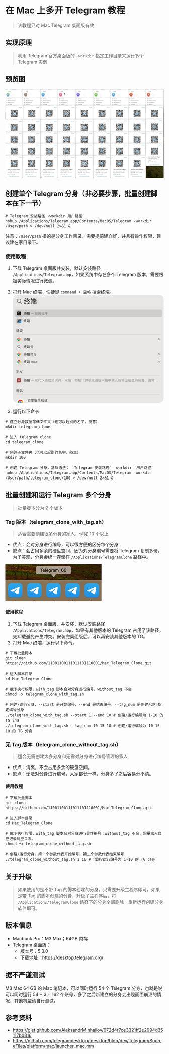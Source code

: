 # 在 Mac 上多开 Telegram 教程

> 该教程只对 Mac Telegram 桌面版有效

## 实现原理

> 利用 Telegram 官方桌面版的 `-workdir` 指定工作目录来运行多个 Telegram 实例

## 预览图
![img.png](img.png)

## 创建单个 Telegram 分身（非必要步骤，批量创建脚本在下一节）

```shell
# Telegram 安装路径 -workdir 用户路径
nohup /Applications/Telegram.app/Contents/MacOS/Telegram -workdir /User/path > /dev/null 2>&1 &
```

注意：`/User/path` 指的是分身工作目录，需要提前建立好，并且有操作权限，建议建在家目录下。

### 使用教程

1. 下载 Telegram 桌面版并安装，默认安装路径 `/Applications/Telegram.app`，如果系统中存在多个 Telegram 版本，需要根据实际情况进行微调。
2. 打开 Mac 终端，快捷键 `command + 空格` 搜索终端。
![img_2.png](img_2.png)

3. 运行以下命令

```shell
# 建立分身数据存储文件夹（也可以起别的名字，随意）
mkdir telegram_clone

# 进入 telegram_clone
cd telegram_clone

# 创建子文件夹（也可以起别的名字，随意）
mkdir 100

# 创建 Telegram 分身，基础语法： `Telegram 安装路径` -workdir `用户路径`
nohup /Applications/Telegram.app/Contents/MacOS/Telegram -workdir /User/path/telegram_clone/100 > /dev/null 2>&1 &
```

## 批量创建和运行 Telegram 多个分身

> 批量脚本分为 2 个版本

### Tag 版本（telegram_clone_with_tag.sh）

> 适合需要创建很多分身的家人，例如 10 个以上

+ 优点：会对分身进行编号，可以很方便的区分每个分身
+ 缺点：会占用多余的硬盘空间，因为对分身编号需要将 Telegram 复制多份，为了美观，分身会统一存储在 `/Applications/TelegramClone` 路径中。

![img_1.png](img_1.png)

#### 使用教程

1. 下载 Telegram 桌面版，并安装，默认安装路径 `/Applications/Telegram.app`，如果有其他版本的 Telegram 占用了该路径，先卸载避免产生冲突。安装完桌面版后，可以再安装其他版本的 TG。
2. 打开 Mac 终端，运行以下命令。

```shell
# 下载批量脚本
git cloen https://github.com/11001100111011101110001/Mac_Telegram_Clone.git

# 进入脚本目录
cd Mac_Telegram_Clone

# 赋予执行权限，with_tag 脚本会对分身进行编号，without_tag 不会
chmod +x telegram_clone_with_tag.sh

# 创建/运行分身，--start 是开始编号，--end 是结束编号，--tag_num 是创建/运行指定编号分身
./telegram_clone_with_tag.sh --start 1 --end 10 # 创建/运行编号为 1-10 的 TG 分身
./telegram_clone_with_tag.sh --tag_num 10 15 18 # 创建/运行编号为 10 15 18 的 TG 分身
```

### 无 Tag 版本（telegram_clone_without_tag.sh）

> 适合无需创建太多分身和无需对分身进行编号管理的家人

+ 优点：清爽，不会占用多余的硬盘空间。
+ 缺点：无法对分身进行编号，大家都长一样，分身多了之后容易分不清。

#### 使用教程

```shell
# 下载批量脚本
git cloen https://github.com/11001100111011101110001/Mac_Telegram_Clone.git

# 进入脚本目录
cd Mac_Telegram_Clone

# 赋予执行权限，with_tag 脚本会对分身进行显性编号；without_tag 不会，需要家人自己记录对应关系。
chmod +x telegram_clone_without_tag.sh

# 创建/运行分身，第一个参数代表开始编号，第二个参数代表结束编号
./telegram_clone_without_tag.sh 1 10 # 创建/运行编号为 1-10 的 TG 分身
```

## 关于升级

> 如果使用的是不带 Tag 的脚本创建的分身，只需要升级主程序即可。如果是带 Tag 的脚本创建的分身，升级了主程序后，将 `/Applications/TelegramClone` 路径下的分身全部删除，重新运行创建分身软件即可。

## 版本信息

+ Macbook Pro：M3 Max；64GB 内存
+ Telegram 桌面版：
  + 版本号：5.3.0
  + 下载地址：https://desktop.telegram.org/

## 据不严谨测试

M3 Max 64 GB 的 Mac 笔记本，可以同时运行 54 个 Telegram 分身，也就是说可以同时运行 54 * 3 = 162 个账号，多了之后新建立的分身会出现画面崩溃的情况，其他机型请自行测试。

## 参考资料

+ https://gist.github.com/AleksandrMihhailov/672d4f7ce3321ff2e2994d35117bd316
+ https://github.com/telegramdesktop/tdesktop/blob/dev/Telegram/SourceFiles/platform/mac/launcher_mac.mm